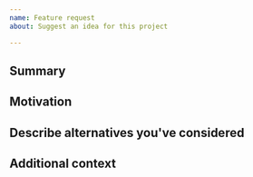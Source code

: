 ```yaml
---
name: Feature request
about: Suggest an idea for this project

---
```


<!--
Have you read Pulsar's Code of Conduct? By filing an Issue, you are expected to comply with it, including treating everyone with respect: https://github.com/pulsar-edit/.github/blob/master/CODE_OF_CONDUCT.md
Do you want to ask a question? Are you looking for support? The Pulsar Discussion tab is the best place for getting support: https://github.com/orgs/pulsar-edit/discussions
---
Keep in mind that Pulsar is highly customizable in a number of ways and we strongly prefer that you consider these options before filing this issue:
* https://flight-manual.atom.io/using-atom/sections/basic-customization/: tweak Pulsar's configuration, styles, and keybindings.
* https://flight-manual.atom.io/using-atom/sections/atom-packages/: install a community package.
* https://flight-manual.atom.io/hacking-atom/: use the Pulsar API in your init script, to create a package, or to enhance an existing package.
If you're convinced that none of these options are appropriate for the feature you want, please explain why that's the case by completely filling out the issue template below.
Also note that the Pulsar team has finite resources so it's unlikely that we'll work on feature requests. If we're interested in a particular feature however, we'll follow up and ask you to submit an RFC to talk about it in more detail.
-->

## Summary

<!-- One paragraph explanation of the feature. -->

## Motivation

<!-- Why are we doing this? What use cases does it support? What is the expected outcome? -->

## Describe alternatives you've considered

<!-- A clear and concise description of the alternative solutions you've considered. Be sure to explain why Atom's existing customizability isn't suitable for this feature. -->

## Additional context

<!-- Add any other context or screenshots about the feature request here. -->
